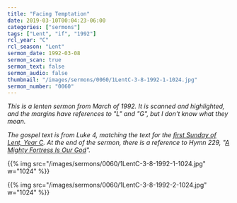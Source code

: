 ```yaml
---
title: "Facing Temptation"
date: 2019-03-10T00:04:23-06:00
categories: ["sermons"]
tags: ["Lent", "if", "1992"]
rcl_year: "C"
rcl_season: "Lent"
sermon_date: 1992-03-08
sermon_scan: true
sermon_text: false
sermon_audio: false
thumbnail: "/images/sermons/0060/1LentC-3-8-1992-1-1024.jpg"
sermon_number: "0060"
---
```

_This is a lenten sermon from March of 1992. It is scanned and highlighted, and the margins have references to "L" and "G", but I don't know what they mean._

<!--more-->

_The gospel text is from Luke 4, matching the text for the [first Sunday of Lent, Year C](https://lectionary.library.vanderbilt.edu/texts.php?id=118). At the end of the sermon, there is a reference to Hymn 229, "[A Mighty Fortress Is Our God](https://hymnary.org/hymn/LBoW1978/229)"._

{{% img src="/images/sermons/0060/1LentC-3-8-1992-1-1024.jpg" w="1024" %}}

{{% img src="/images/sermons/0060/1LentC-3-8-1992-2-1024.jpg" w="1024" %}}

